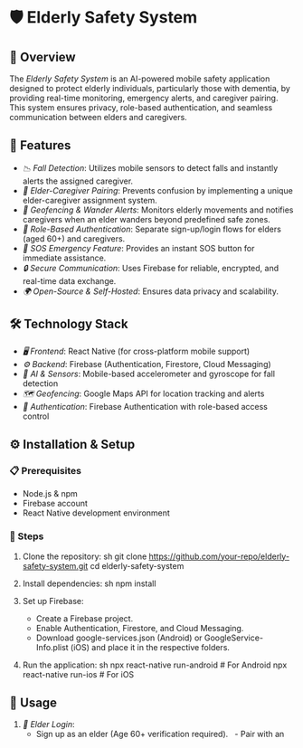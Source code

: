 # 🛡 Elderly Safety System

## 📌 Overview
The *Elderly Safety System* is an AI-powered mobile safety application designed to protect elderly individuals, particularly those with dementia, by providing real-time monitoring, emergency alerts, and caregiver pairing. This system ensures privacy, role-based authentication, and seamless communication between elders and caregivers.

## 🌟 Features
- *📉 Fall Detection*: Utilizes mobile sensors to detect falls and instantly alerts the assigned caregiver.
- *👥 Elder-Caregiver Pairing*: Prevents confusion by implementing a unique elder-caregiver assignment system.
- *📍 Geofencing & Wander Alerts*: Monitors elderly movements and notifies caregivers when an elder wanders beyond predefined safe zones.
- *🔐 Role-Based Authentication*: Separate sign-up/login flows for elders (aged 60+) and caregivers.
- *🚨 SOS Emergency Feature*: Provides an instant SOS button for immediate assistance.
- *🔒 Secure Communication*: Uses Firebase for reliable, encrypted, and real-time data exchange.
- *🌍 Open-Source & Self-Hosted*: Ensures data privacy and scalability.

## 🛠 Technology Stack
- *🖥 Frontend*: React Native (for cross-platform mobile support)
- *⚙ Backend*: Firebase (Authentication, Firestore, Cloud Messaging)
- *🤖 AI & Sensors*: Mobile-based accelerometer and gyroscope for fall detection
- *🗺 Geofencing*: Google Maps API for location tracking and alerts
- *🔑 Authentication*: Firebase Authentication with role-based access control

## ⚙ Installation & Setup
### 📋 Prerequisites
- Node.js & npm
- Firebase account
- React Native development environment

### 🚀 Steps
1. Clone the repository:
   sh
   git clone https://github.com/your-repo/elderly-safety-system.git
   cd elderly-safety-system
   
2. Install dependencies:
   sh
   npm install
   
3. Set up Firebase:
   - Create a Firebase project.
   - Enable Authentication, Firestore, and Cloud Messaging.
   - Download google-services.json (Android) or GoogleService-Info.plist (iOS) and place it in the respective folders.
4. Run the application:
   sh
   npx react-native run-android   # For Android
   npx react-native run-ios       # For iOS
   

## 📖 Usage
1. *👵 Elder Login*:
   - Sign up as an elder (Age 60+ verification required).
   - Pair with an
